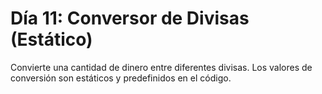 # Día 11: Conversor de Divisas (Estático)

Convierte una cantidad de dinero entre diferentes divisas. Los valores de conversión son estáticos y predefinidos en el
código.
